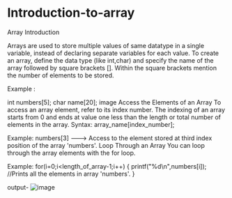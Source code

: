 # Introduction-to-array

Array
Introduction

Arrays are used to store multiple values of same datatype in a single variable, instead of declaring separate variables for each value.
To create an array, define the data type (like int,char) and specify the name of the array followed by square brackets []. Within the square brackets mention the number of elements to be stored.

Example :

int numbers[5];
char name[20]; image
Access the Elements of an Array
To access an array element, refer to its index number.
The indexing of an array starts from 0 and ends at value one less than the length or total number of elements in the array.
Syntax: array_name[index_number];

Example: numbers[3] ---> Access to the element stored at third index position of the array 'numbers'.
Loop Through an Array
You can loop through the array elements with the for loop.

Example:
for(i=0;i<length_of_array-1;i++)
{
printf("%d\n",numbers[i]); //Prints all the elements in array 'numbers'.
}

output- ![image](https://user-images.githubusercontent.com/125973911/229322660-d651c796-f663-42ce-8e82-3411e0e92181.png)
